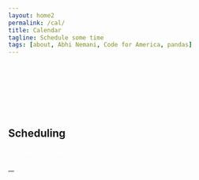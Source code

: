 ```yaml
---
layout: home2
permalink: /cal/
title: Calendar
tagline: Schedule some time
tags: [about, Abhi Nemani, Code for America, pandas]
---
```

<section class="banner-section" style="background-image: url({{site.url}}/img/ethos-back.jpg); max-height: 400px;">
	<div class="wrap wrap-center ">
		<div class="wrap_float" style="min-height: 400px; padding: 100px 0 0 0;">
			<div class="section-content">
				<h2 class="page-title">
					Scheduling
				</h2>
				<p class="subtitle" style="color: white; line-height: 1.3em;">
					Use the form below to find a convenient time.
				</p>
				<div class="socials">
					<a class="soc-link" href="https://twitter.com/@abhinemani">
						<img src="{{site.url}}/img/twitter-soc-icon.svg" class="img-svg" alt="">
					</a>
					<a class="soc-link" href="https://linkedin.com/in/abhinemani">
						<img src="{{site.url}}/img/linkedin-icon.png" class="img-svg" alt="">
					</a>
					<a class="soc-link" href="mailto:abhi.nemani@gmail.com">
						<img src="{{site.url}}/img/email-icon.png" class="img-svg" alt="">
					</a>
					<a class="soc-link" href="https://github.com/abhinemani">
						<img src="{{site.url}}/img/github-icon.png" class="img-svg" alt="">
					</a>
				</div>
			</div>
		</div>
	</div>
</section>

<div class="page-wrap archive-page with-sidebar">
	<div class="archive-body">
		<div class="wrap">
			<div class="page-wrap-content">
				<div class="section-content wp-content">
					<div style="height: 100vh;">
						<!-- Cal inline embed code begins -->
<div style="width:100%;height:100%;overflow:scroll" id="my-cal-inline"></div>
<script type="text/javascript">
  (function (C, A, L) { let p = function (a, ar) { a.q.push(ar); }; let d = C.document; C.Cal = C.Cal || function () { let cal = C.Cal; let ar = arguments; if (!cal.loaded) { cal.ns = {}; cal.q = cal.q || []; d.head.appendChild(d.createElement("script")).src = A; cal.loaded = true; } if (ar[0] === L) { const api = function () { p(api, arguments); }; const namespace = ar[1]; api.q = api.q || []; if(typeof namespace === "string"){cal.ns[namespace] = cal.ns[namespace] || api;p(cal.ns[namespace], ar);p(cal, ["initNamespace", namespace]);} else p(cal, ar); return;} p(cal, ar); }; })(window, "https://app.cal.com/embed/embed.js", "init");
Cal("init", "30min", {origin:"https://cal.com"});

  Cal.ns["30min"]("inline", {
    elementOrSelector:"#my-cal-inline",
    config: {"layout":"month_view"},
    calLink: "abhinemani/30min",
  });

  Cal.ns["30min"]("ui", {"hideEventTypeDetails":false,"layout":"month_view"});
  </script>
  <!-- Cal inline embed code ends -->
					</div>
			   </div>
			 </div>
			<div class="page-wrap-sidebar">
				<div class="sidebar-item subscribe-widget">
					<script src="https://static.elfsight.com/platform/platform.js" data-use-service-core defer></script>
<div class="elfsight-app-46eaba72-8498-4ea1-ae9b-7773d84c1ac4"></div>
				</div>				
			</div>
		</div>
	</div>
</div>